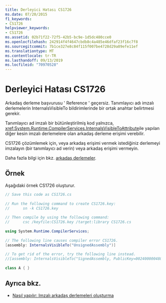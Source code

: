 ```yaml
---
title: Derleyici Hatası CS1726
ms.date: 07/20/2015
f1_keywords:
- CS1726
helpviewer_keywords:
- CS1726
ms.assetid: 02b71f22-72f5-42b5-bc9e-1d5dc480cce0
ms.openlocfilehash: 242914f4f4647cbdb8c4a485e46dfaf23f16c7f8
ms.sourcegitcommit: 7b1ce327e8c84f115f007be4728d29a89efe11ef
ms.translationtype: MT
ms.contentlocale: tr-TR
ms.lasthandoff: 09/13/2019
ms.locfileid: "70970528"
---
```

# <a name="compiler-error-cs1726"></a>Derleyici Hatası CS1726
Arkadaş derleme başvurusu ' Reference ' geçersiz. Tanımlayıcı adı imzalı derlemelerin InternalsVisibleTo bildirimlerinde bir ortak anahtar belirtmesi gerekir.  
  
 Tanımlayıcı ad imzalı bir bütünleştirilmiş kod yalnızca, <xref:System.Runtime.CompilerServices.InternalsVisibleToAttribute>ile yapılan diğer kesin imzalı derlemelere olan arkadaş derleme erişimi verebilir.  
  
 CS1726 çözümlemek için, veya arkadaş erişimi vermek istediğiniz derlemeyi imzalayın (bir tanımlayıcı ad verin) veya arkadaş erişimi vermeyin.  
  
 Daha fazla bilgi için bkz. [arkadaş derlemeler](../../../standard/assembly/friend.md).  
  
## <a name="example"></a>Örnek  
 Aşağıdaki örnek CS1726 oluşturur.  
  
```csharp  
// Save this code as CS1726.cs  
  
// Run the following command to create CS1726.key:  
//      sn -k CS1726.key  
  
// Then compile by using the following command:   
//      csc /keyfile:CS1726.key /target:library CS1726.cs  
  
using System.Runtime.CompilerServices;  
  
// The following line causes compiler error CS1726.  
[assembly: InternalsVisibleTo("UnsignedAssembly")]     
  
// To get rid of the error, try the following line instead.  
//[assembly: InternalsVisibleTo("SignedAssembly, PublicKey=0024000004800000940000000602000000240000525341310004000001000100031d7b6f3abc16c7de526fd67ec2926fe68ed2f9901afbc5f1b6b428bf6cd9086021a0b38b76bc340dc6ab27b65e4a593fa0e60689ac98dd71a12248ca025751d135df7b98c5f9d09172f7b62dabdd302b2a1ae688731ff3fc7a6ab9e8cf39fb73c60667e1b071ef7da5838dc009ae0119a9cbff2c581fc0f2d966b77114b2c4")]  
  
class A { }  
```  
  
## <a name="see-also"></a>Ayrıca bkz.

- [Nasıl yapılır: Imzalı arkadaş derlemeleri oluşturma](../../../standard/assembly/create-signed-friend.md)
